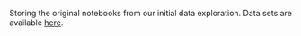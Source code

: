 Storing the original notebooks from our initial data exploration.  Data sets are available [here](https://nuwildcat.sharepoint.com/:f:/s/NUIT-RCS-viz/Eg-JDfX4cjFJosdHwASVgwwB652iqfoQFGq2vq392WYvIw?e=ZD0pGz).
